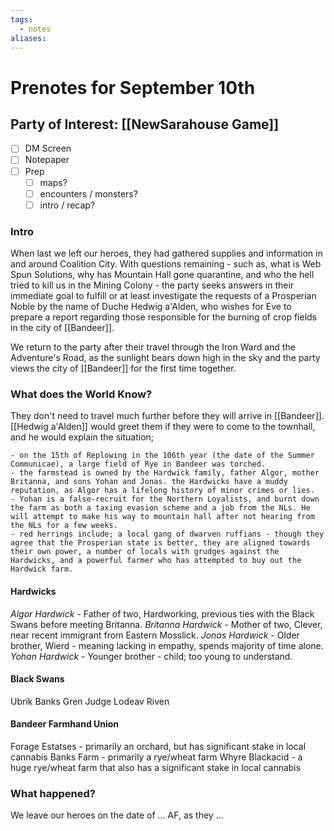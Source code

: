 ```yaml
---
tags:
  - notes
aliases:
---
```


# Prenotes for September 10th
## Party of Interest: [[NewSarahouse Game]]
- [ ] DM Screen
- [ ] Notepaper
- [ ] Prep
	- [ ] maps?
	- [ ] encounters / monsters?
	- [ ] intro / recap?

### Intro

When last we left our heroes, they had gathered supplies and information in and around Coalition City. With questions remaining - such as, what is Web Spun Solutions, why has Mountain Hall gone quarantine, and who the hell tried to kill us in the Mining Colony - the party seeks answers in their immediate goal to fulfill or at least investigate the requests of a Prosperian Noble by the name of Duche Hedwig a'Alden, who wishes for Eve to prepare a report regarding those responsible for the burning of crop fields in the city of [[Bandeer]]. 

We return to the party after their travel through the Iron Ward and the Adventure's Road, as the sunlight bears down high in the sky and the party views the city of [[Bandeer]] for the first time together.

### What does the World Know?

They don't need to travel much further before they will arrive in [[Bandeer]]. [[Hedwig a'Alden]] would greet them if they were to come to the townhall, and he would explain the situation;

	- on the 15th of Replowing in the 106th year (the date of the Summer Communicae), a large field of Rye in Bandeer was torched.
	- the farmstead is owned by the Hardwick family, father Algor, mother Britanna, and sons Yohan and Jonas. the Hardwicks have a muddy reputation, as Algor has a lifelong history of minor crimes or lies.
	- Yohan is a false-recruit for the Northern Loyalists, and burnt down the farm as both a taxing evasion scheme and a job from the NLs. He will attempt to make his way to mountain hall after not hearing from the NLs for a few weeks.
	- red herrings include; a local gang of dwarven ruffians - though they agree that the Prosperian state is better, they are aligned towards their own power, a number of locals with grudges against the Hardwicks, and a powerful farmer who has attempted to buy out the Hardwick farm.

#### Hardwicks
*Algor Hardwick* - Father of two, Hardworking, previous ties with the Black Swans before meeting Britanna. 
*Britanna Hardwick* - Mother of two, Clever, near recent immigrant from Eastern Mosslick.
*Jonas Hardwick* - Older brother, Wierd - meaning lacking in empathy, spends majority of time alone.
*Yohan Hardwick* - Younger brother - child; too young to understand.
#### Black Swans
Ubrik Banks
Gren Judge
Lodeav Riven
#### Bandeer Farmhand Union
Forage Estatses - primarily an orchard, but has significant stake in local cannabis
Banks Farm - primarily a rye/wheat farm
Whyre Blackacid - a huge rye/wheat farm that also has a significant stake in local cannabis
### What happened?


We leave our heroes on the date of ... AF, as they ...
